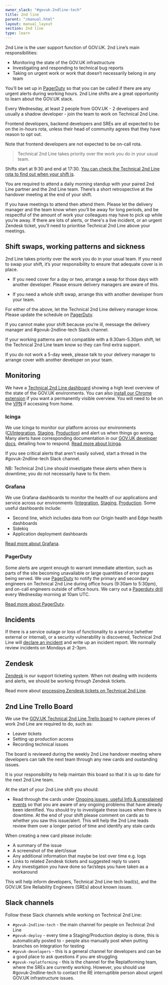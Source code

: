 ```yaml
---
owner_slack: "#govuk-2ndline-tech"
title: 2nd line
parent: "/manual.html"
layout: manual_layout
section: 2nd line
type: learn
---
```


2nd Line is the user support function of GOV.UK. 2nd Line’s main responsibilities:

- Monitoring the state of the GOV.UK infrastructure
- Investigating and responding to technical bug reports
- Taking on urgent work or work that doesn’t necessarily belong in any team

You’ll be set up in [PagerDuty](/manual/2nd-line#pagerduty) so that you can be called if there are any urgent alerts during working hours. 2nd Line shifts are a great opportunity to learn about the GOV.UK stack.

Every Wednesday, at least 2 people from GOV.UK - 2 developers and usually a shadow developer - join the team to work on Technical 2nd Line.

Frontend developers, backend developers and SREs are all expected to be on the in-hours rota, unless their head of community agrees that they have reason to opt out.

Note that frontend developers are not expected to be on-call rota.

> Technical 2nd Line takes priority over the work you do in your usual team.

Shifts start at 9:30 and end at 17:30. [You can check the Technical 2nd Line rota to find out when your shift is][2ndline-rota].

[2ndline-rota]: https://docs.google.com/spreadsheets/d/1OTVm_k6MDdCFN1EFzrKXWu4iIPI7uR9mssI8AMwn7lU/edit#gid=1297388378.

You are required to attend a daily morning standup with your paired 2nd Line partner and the 2nd Line team. There’s a short retrospective at the handover meeting at the end of your shift.

If you have meetings to attend then attend them. Please let the delivery manager and the team know when you’ll be away for long periods, and be respectful of the amount of work your colleagues may have to pick up while you’re away. If there are lots of alerts, or there's a live incident, or an urgent Zendesk ticket, you’ll need to prioritise Technical 2nd Line above your meetings.

## Shift swaps, working patterns and sickness

2nd Line takes priority over the work you do in your usual team. If you need to swap your shift, it’s your responsibility to ensure that adequate cover is in place.

- If you need cover for a day or two, arrange a swap for those days with another developer. Please ensure delivery managers are aware of this.

- If you need a whole shift swap, arrange this with another developer from your team.

For either of the above, let the Technical 2nd Line delivery manager know. Please update the schedule on [PagerDuty][].

If you cannot make your shift because you’re ill, message the delivery manager and #govuk-2ndline-tech Slack channel.

If your working patterns are not compatible with a 9.30am-5.30pm shift, let the Technical 2nd Line team know so they can find extra support.

If you do not work a 5-day week, please talk to your delivery manager to arrange cover with another developer on your team.

## Monitoring

We have a [Technical 2nd Line dashboard][] showing a high level overview of the state of the GOV.UK environments. You can also [install our Chrome extension][] if you want a permanently visible overview. You will need to be on the [VPN](/manual/vpn.html) if accessing from home.

### Icinga

We use Icinga to monitor our platform across our environments ([CI/Integration][], [Staging][], [Production][]) and alert us when things go wrong. Many alerts have corresponding documentation in our [GOV.UK developer docs][], detailing how to respond. [Read more about Icinga][].

If you see critical alerts that aren't easily solved, start a thread in the #govuk-2ndline-tech Slack channel.

NB: Technical 2nd Line should investigate these alerts when there is downtime; you do not necessarily have to fix them.

### Grafana

We use Grafana dashboards to monitor the health of our applications and service across our environments ([Integration](https://grafana.blue.integration.govuk.digital/?orgId=1), [Staging](https://grafana.blue.staging.govuk.digital/?orgId=1), [Production](https://grafana.blue.production.govuk.digital/). Some useful dashboards include:

- Second line, which includes data from our Origin health and Edge health dashboards
- Sidekiq
- Application deployment dashboards

[Read more about Grafana](https://docs.publishing.service.gov.uk/manual/grafana.html).

### PagerDuty

Some alerts are urgent enough to warrant immediate attention, such as parts of the site becoming unavailable or large quantities of error pages being served. We use [PagerDuty][] to notify the primary and secondary engineers on Technical 2nd Line during office hours (9:30am to 5:30pm), and on-call engineers outside of office hours. We carry out a [Pagerduty drill](https://docs.publishing.service.gov.uk/manual/pagerduty.html#pagerduty-drill) every Wednesday morning at 10am UTC.

[Read more about PagerDuty](/manual/pagerduty.html).

## Incidents

If there is a service outage or loss of functionality to a service (whether external or internal), or a security vulnerability is discovered, Technical 2nd Line will [declare an incident](/manual/incident-management-guidance.html) and write up an incident report. We normally review incidents on Mondays at 2-3pm.

## Zendesk

[Zendesk][zendesk] is our support ticketing system. When not dealing with incidents and alerts, we should be working through Zendesk tickets.

Read more about [processing Zendesk tickets on Technical 2nd Line](/manual/zendesk.html).

## 2nd Line Trello Board

We use the [GOV.UK Technical 2nd Line Trello board][] to capture pieces of work 2nd Line are required to do, such as:

- Leaver tickets
- Setting up production access
- Recording technical issues

The board is reviewed during the weekly 2nd Line handover meeting where developers can talk the next team through any new cards and oustanding issues.

It is your responsibility to help maintain this board so that it is up to date for the next 2nd Line team.

At the start of your 2nd Line shift you should:

- Read through the cards under [Ongoing issues, useful Info & unexplained events](https://trello.com/c/TwquoCfW/316-readme) so that you are aware of any ongoing problems that have already been identified. You should try to investigate these issues when there is downtime. At the end of your shift please comment on cards as to whether you saw this issue/alert. This will help the 2nd Line leads review them over a longer period of time and identify any stale cards

When creating a new card please include:

- A summary of the issue
- A screenshot of the alert/issue
- Any additional information that maybe be lost over time e.g. logs
- Links to related Zendesk tickets and suggested reply to users
- Any investigation you have done so far/steps you have taken as a workaround

This will help inform developers, Technical 2nd Line tech lead(s), and the GOV.UK Sire Reliability Engineers (SREs) about known issues.

## Slack channels

Follow these Slack channels while working on Technical 2nd Line:

- `#govuk-2ndline-tech` - the main channel for people on Technical 2nd Line
- `#govuk-deploy` - every time a Staging/Production deploy is done, this is automatically posted to - people also manually post when putting branches on Integration for testing
- `#govuk-developers` - this is a general channel for developers and can be a good place to ask questions if you are struggling
- `#govuk-replatforming` - this is the channel for the Replatforming team, where the SREs are currently working. However, you should use #govuk-2ndline-tech to contact the RE interruptible person about urgent GOV.UK infrastructure issues.

[Technical 2nd Line dashboard]: https://alphagov.github.io/frame-splits/index.html?title=2nd+Line+Dashboard&layout=2x1-responsive&url%5B%5D=https%3A%2F%2Fgovuk-secondline-blinken.herokuapp.com%2Fblinken.html&url%5B%5D=https%3A%2F%2Fgrafana.production.govuk.digital%2Fdashboard%2Ffile%2F2ndline_health.json&url%5B%5D=https%3A%2F%2Fgovuk-zendesk-display-screen.herokuapp.com&url%5B%5D=
[GOV.UK Technical 2nd Line Trello board]: https://trello.com/b/M7UzqXpk/govuk-2nd-line
[install our Chrome extension]: https://github.com/alphagov/govuk-secondline-blinken#chrome-extension
[PagerDuty]: https://governmentdigitalservice.pagerduty.com
[Zendesk]: https://govuk.zendesk.com
[You can check the Technical 2nd Line rota to find out when your shift is]:https://docs.google.com/spreadsheets/d/1OTVm_k6MDdCFN1EFzrKXWu4iIPI7uR9mssI8AMwn7lU/edit#gid=1297388378
[CI/Integration]: https://alert.integration.publishing.service.gov.uk/
[Staging]: https://alert.blue.staging.govuk.digital/
[Production]: https://alert.blue.production.govuk.digital/
[GOV.UK developer docs]: https://docs.publishing.service.gov.uk/
[Read more about Icinga]: https://docs.publishing.service.gov.uk/manual/icinga.html
[Alerts which don't add value]: https://trello.com/c/A3mKmh5s/583-this-column-is-to-record-the-same-alerts-are-coming-up-again-and-again-but-cant-action-when-it-spikes
[Ongoing issues, useful Info & unexplained events]: https://trello.com/c/TwquoCfW/316-readme
[Missing documentation]: https://trello.com/c/owAK2OjY/1009-please-use-this-column-to-record-any-missing-documentation-you-notice-and-were-not-able-to-add-during-your-shift
